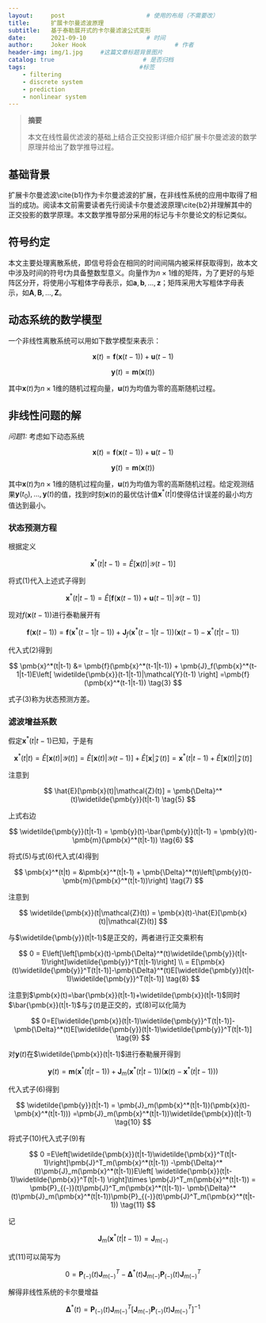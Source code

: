 ```yaml
---
layout:     post                       # 使用的布局（不需要改）
title:      扩展卡尔曼滤波原理
subtitle:   基于泰勒展开式的卡尔曼滤波公式变形
date:       2021-09-10                 # 时间
author:     Joker Hook                         # 作者
header-img: img/1.jpg     #这篇文章标题背景图片
catalog: true                         # 是否归档
tags:                                #标签
    - filtering
    - discrete system
    - prediction
    - nonlinear system
---
```


> **摘要**
>
> 本文在线性最优滤波的基础上结合正交投影详细介绍扩展卡尔曼滤波的数学原理并给出了数学推导过程。

## 基础背景
扩展卡尔曼滤波\cite{b1}作为卡尔曼滤波的扩展，在非线性系统的应用中取得了相当的成功。阅读本文前需要读者先行阅读卡尔曼滤波原理\cite{b2}并理解其中的正交投影的数学原理。本文数学推导部分采用的标记与卡尔曼论文的标记类似。

## 符号约定
本文主要处理离散系统，即信号将会在相同的时间间隔内被采样获取得到，故本文中涉及时间的符号$t$为具备整数型意义。向量作为$n \times 1$维的矩阵，为了更好的与矩阵区分开，将使用小写粗体字母表示，如$\pmb{a}, \pmb{b},..., \pmb{z}$；矩阵采用大写粗体字母表示，如$\pmb{A},\pmb{B},...,\pmb{Z}$。

## 动态系统的数学模型
一个非线性离散系统可以用如下数学模型来表示：

$$\pmb{x}(t)=\pmb{f}(\pmb{x}(t-1))+\pmb{u}(t-1)$$

$$\pmb{y}(t)=\pmb{m}(\pmb{x}(t))$$

其中$\pmb{x}(t)$为$n \times 1$维的随机过程向量，$\pmb{u}(t)$为均值为零的高斯随机过程。

## 非线性问题的解
*问题1:* 考虑如下动态系统

$$\pmb{x}(t)=\pmb{f}(\pmb{x}(t-1))+\pmb{u}(t-1)$$

$$\pmb{y}(t)=\pmb{m}(\pmb{x}(t))$$

其中$\pmb{x}(t)$为$n \times 1$维的随机过程向量，$\pmb{u}(t)$为均值为零的高斯随机过程。给定观测结果$\pmb{y}(t_0),..., \pmb{y}(t)$的值，找到$t$时刻$\pmb{x}(t)$的最优估计值$\pmb{x}^*(t|t)$使得估计误差的最小均方值达到最小。

### 状态预测方程
根据定义

$$\pmb{x}^*(t|t-1) = \hat{E}\left[\pmb{x}(t)|\mathcal{Y}(t-1)\right]$$

将式$(1)$代入上述式子得到

$$\pmb{x}^*(t|t-1) = \hat{E}\left[\pmb{f}(\pmb{x}(t-1))+\pmb{u}(t-1)|\mathcal{Y}(t-1)\right]    \tag{2}$$

现对$f(\pmb{x}(t-1))$进行泰勒展开有

$$\pmb{f}(\pmb{x}(t-1)) = \pmb{f}(\pmb{x}^*(t-1|t-1))+\pmb{J}_f(\pmb{x}^*(t-1|t-1))(\pmb{x}(t-1)-\pmb{x}^*(t|t-1))$$
    
代入式$(2)$得到

$$
    \pmb{x}^*(t|t-1) &= \pmb{f}(\pmb{x}^*(t-1|t-1)) + \pmb{J}_f(\pmb{x}^*(t-1|t-1)E\left[ \widetilde{\pmb{x}}(t-1|t-1)|\mathcal{Y}(t-1) \right] =\pmb{f}(\pmb{x}^*(t-1|t-1)) \tag{3}
$$

式子$(3)$称为状态预测方差。

### 滤波增益系数
假定$\pmb{x}^*(t|t-1)$已知，于是有

$$
    \pmb{x}^*(t|t) = \hat{E}[\pmb{x}(t)|\mathcal{Y}(t)]=\hat{E}[\pmb{x}(t)|\mathcal{Y}(t-1)]+\hat{E}[\pmb{x}|\mathcal{Z}(t)]
    =\pmb{x}^*(t|t-1)+\hat{E}[\pmb{x}(t)|\mathcal{Z}(t)]  \tag{4}
$$

注意到

$$
    \hat{E}[\pmb{x}(t)|\mathcal{Z}(t)] = \pmb{\Delta}^*(t)\widetilde{\pmb{y}}(t|t-1)    \tag{5}
$$

上式右边

$$
    \widetilde{\pmb{y}}(t|t-1) = \pmb{y}(t)-\bar{\pmb{y}}(t|t-1) = \pmb{y}(t)-\pmb{m}(\pmb{x}^*(t|t-1))  \tag{6}
$$

将式$(5)$与式$(6)$代入式$(4)$得到

$$
    \pmb{x}^*(t|t) = &\pmb{x}^*(t|t-1) + \pmb{\Delta}^*(t)\left[\pmb{y}(t)-\pmb{m}(\pmb{x}^*(t|t-1))\right]   \tag{7}
$$

注意到

$$
    \widetilde{\pmb{x}}(t|\mathcal{Z}(t)) = \pmb{x}(t)-\hat{E}[\pmb{x}(t)|\mathcal{Z}(t)]
$$

与$\widetilde{\pmb{y}}(t|t-1)$是正交的，两者进行正交乘积有

$$
    0 = E\left[\left[\pmb{x}(t)-\pmb{\Delta}^*(t)\widetilde{\pmb{y}}(t|t-1)\right]\widetilde{\pmb{y}}^T(t|t-1)\right] \\
    = E[\pmb{x}(t)\widetilde{\pmb{y}}^T(t|t-1)]-\pmb{\Delta}^*(t)E[\widetilde{\pmb{y}}(t|t-1)\widetilde{\pmb{y}}^T(t|t-1)] \tag{8}
$$

注意到$\pmb{x}(t)=\bar{\pmb{x}}(t|t-1)+\widetilde{\pmb{x}}(t|t-1)$同时$\bar{\pmb{x}}(t|t-1)$与$\mathcal{Z}(t)$是正交的，式$(8)$可以化简为

$$
    0=E[\widetilde{\pmb{x}}(t|t-1)\widetilde{\pmb{y}}^T(t|t-1)]-\pmb{\Delta}^*(t)E[\widetilde{\pmb{y}}(t|t-1)\widetilde{\pmb{y}}^T(t|t-1)] \tag{9}
$$

对$\pmb{y}(t)$在$\widetilde{\pmb{x}}(t|t-1)$进行泰勒展开得到

$$
    \pmb{y}(t) = \pmb{m}(\pmb{x}^*(t|t-1))+\pmb{J}_m(\pmb{x}^*(t|t-1))(\pmb{x}(t)-\pmb{x}^*(t|t-1)))
$$

代入式子$(6)$得到

$$
    \widetilde{\pmb{y}}(t|t-1) = \pmb{J}_m(\pmb{x}^*(t|t-1))(\pmb{x}(t)-\pmb{x}^*(t|t-1)))  =\pmb{J}_m(\pmb{x}^*(t|t-1))\widetilde{\pmb{x}}(t|t-1) \tag{10}
$$

将式子$(10)$代入式子$(9)$有

$$
    0
    =E\left[\widetilde{\pmb{x}}(t|t-1)\widetilde{\pmb{x}}^T(t|t-1)\right]\pmb{J}^T_m(\pmb{x}^*(t|t-1))
    -\pmb{\Delta}^*(t)\pmb{J}_m(\pmb{x}^*(t|t-1))E\left[ \widetilde{\pmb{x}}(t|t-1)\widetilde{\pmb{x}}^T(t|t-1) \right]\times \pmb{J}^T_m(\pmb{x}^*(t|t-1)) = \pmb{P}_{(-)}(t)\pmb{J}^T_m(\pmb{x}^*(t|t-1))- \pmb{\Delta}^*(t)\pmb{J}_m(\pmb{x}^*(t|t-1))\pmb{P}_{(-)}(t)\pmb{J}^T_m(\pmb{x}^*(t|t-1))    \tag{11}
$$

记

$$
    \pmb{J}_m(\pmb{x}^*(t|t-1)) = \pmb{J}_{m(-)}
$$

式$(11)$可以简写为

$$
    0
    =\pmb{P}_{(-)}(t)\pmb{J}^T_{m(-)}-\pmb{\Delta}^*(t)\pmb{J}_{m(-)}\pmb{P}_{(-)}(t)\pmb{J}^T_{m(-)}
$$

解得非线性系统的卡尔曼增益

$$
    \pmb{\Delta}^*(t) = \pmb{P}_{(-)}(t)\pmb{J}^T_{m(-)}\left[ \pmb{J}_{m(-)}\pmb{P}_{(-)}(t)\pmb{J}^T_{m(-)} \right]^{-1}  \tag{12}
$$


